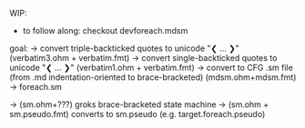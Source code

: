WIP: 
- to follow along: checkout devforeach.mdsm

goal:
 -> convert triple-backticked quotes to unicode "❮ ... ❯" (verbatim3.ohm + verbatim.fmt)
  -> convert single-backticked quotes to unicode "❮ ... ❯" (verbatim1.ohm + verbatim.fmt)
   -> convert to CFG .sm file (from .md indentation-oriented to brace-bracketed) (mdsm.ohm+mdsm.fmt) 
    -> foreach.sm
	
-> (sm.ohm+???) groks brace-bracketed state machine
 -> (sm.ohm + sm.pseudo.fmt) converts to sm.pseudo (e.g. target.foreach.pseudo)

 
